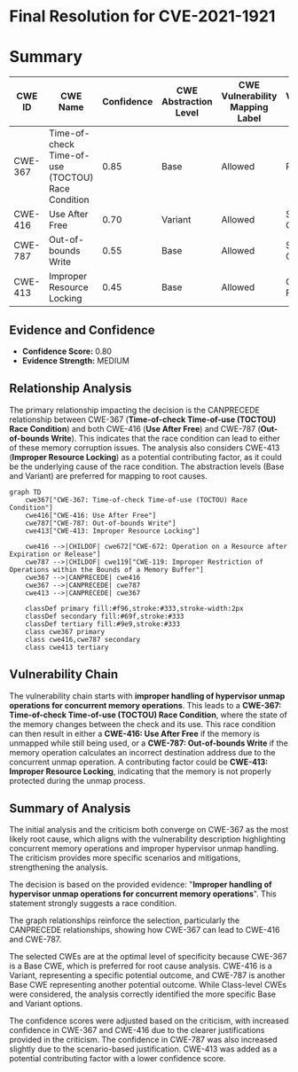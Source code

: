 # Final Resolution for CVE-2021-1921

# Summary
| CWE ID | CWE Name | Confidence | CWE Abstraction Level | CWE Vulnerability Mapping Label | CWE-Vulnerability Mapping Notes |
|---|---|---|---|---|---|
| CWE-367 | Time-of-check Time-of-use (TOCTOU) Race Condition | 0.85 | Base | Allowed | Primary CWE |
| CWE-416 | Use After Free | 0.70 | Variant | Allowed | Secondary Candidate |
| CWE-787 | Out-of-bounds Write | 0.55 | Base | Allowed | Secondary Candidate |
| CWE-413 | Improper Resource Locking | 0.45 | Base | Allowed | Contributing Factor |

## Evidence and Confidence

*   **Confidence Score:** 0.80
*   **Evidence Strength:** MEDIUM

## Relationship Analysis
The primary relationship impacting the decision is the CANPRECEDE relationship between CWE-367 (**Time-of-check Time-of-use (TOCTOU) Race Condition**) and both CWE-416 (**Use After Free**) and CWE-787 (**Out-of-bounds Write**). This indicates that the race condition can lead to either of these memory corruption issues. The analysis also considers CWE-413 (**Improper Resource Locking**) as a potential contributing factor, as it could be the underlying cause of the race condition. The abstraction levels (Base and Variant) are preferred for mapping to root causes.

```mermaid
graph TD
    cwe367["CWE-367: Time-of-check Time-of-use (TOCTOU) Race Condition"]
    cwe416["CWE-416: Use After Free"]
    cwe787["CWE-787: Out-of-bounds Write"]
    cwe413["CWE-413: Improper Resource Locking"]

    cwe416 -->|CHILDOF| cwe672["CWE-672: Operation on a Resource after Expiration or Release"]
    cwe787 -->|CHILDOF| cwe119["CWE-119: Improper Restriction of Operations within the Bounds of a Memory Buffer"]
    cwe367 -->|CANPRECEDE| cwe416
    cwe367 -->|CANPRECEDE| cwe787
    cwe413 -->|CANPRECEDE| cwe367

    classDef primary fill:#f96,stroke:#333,stroke-width:2px
    classDef secondary fill:#69f,stroke:#333
    classDef tertiary fill:#9e9,stroke:#333
    class cwe367 primary
    class cwe416,cwe787 secondary
    class cwe413 tertiary
```

## Vulnerability Chain
The vulnerability chain starts with **improper handling of hypervisor unmap operations for concurrent memory operations**. This leads to a **CWE-367: Time-of-check Time-of-use (TOCTOU) Race Condition**, where the state of the memory changes between the check and its use. This race condition can then result in either a **CWE-416: Use After Free** if the memory is unmapped while still being used, or a **CWE-787: Out-of-bounds Write** if the memory operation calculates an incorrect destination address due to the concurrent unmap operation. A contributing factor could be **CWE-413: Improper Resource Locking**, indicating that the memory is not properly protected during the unmap process.

## Summary of Analysis
The initial analysis and the criticism both converge on CWE-367 as the most likely root cause, which aligns with the vulnerability description highlighting concurrent memory operations and improper hypervisor unmap handling. The criticism provides more specific scenarios and mitigations, strengthening the analysis.

The decision is based on the provided evidence: "**Improper handling of hypervisor unmap operations for concurrent memory operations**". This statement strongly suggests a race condition.

The graph relationships reinforce the selection, particularly the CANPRECEDE relationships, showing how CWE-367 can lead to CWE-416 and CWE-787.

The selected CWEs are at the optimal level of specificity because CWE-367 is a Base CWE, which is preferred for root cause analysis. CWE-416 is a Variant, representing a specific potential outcome, and CWE-787 is another Base CWE representing another potential outcome. While Class-level CWEs were considered, the analysis correctly identified the more specific Base and Variant options.

The confidence scores were adjusted based on the criticism, with increased confidence in CWE-367 and CWE-416 due to the clearer justifications provided in the criticism. The confidence in CWE-787 was also increased slightly due to the scenario-based justification. CWE-413 was added as a potential contributing factor with a lower confidence score.